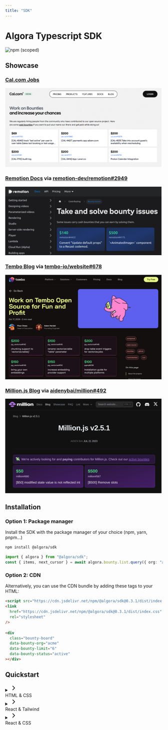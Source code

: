 ```yaml
---
title: "SDK"
---
```


# Algora Typescript SDK

![npm (scoped)](https://img.shields.io/npm/v/@algora/sdk)

## Showcase

### [Cal.com Jobs](https://cal.com/jobs)

<a href="https://cal.com/jobs"><img src="https://raw.githubusercontent.com/algora-io/sdk/assets/bounties/calcom.png" alt="Cal.com Jobs" width="500" /></a>

### [Remotion Docs](https://www.remotion.dev/docs/contributing/bounty) via [remotion-dev/remotion#2949](https://github.com/remotion-dev/remotion/pull/2949)

<a href="https://www.remotion.dev/docs/contributing/bounty"><img src="https://raw.githubusercontent.com/algora-io/sdk/assets/bounties/remotion.png" alt="Remotion Docs" width="500" /></a>

### [Tembo Blog](https://tembo.io/blog/algora-code-bounties) via [tembo-io/website#678](https://github.com/tembo-io/website/pull/678)

<a href="https://tembo.io/blog/algora-code-bounties"><img src="https://raw.githubusercontent.com/algora-io/sdk/assets/bounties/tembo.png" alt="Tembo Blog" width="500" /></a>

### [Million.js Blog](https://old.million.dev/blog/million-v2.5.1) via [aidenybai/million#492](https://github.com/aidenybai/million/pull/492)

<a href="https://old.million.dev/blog/million-v2.5.1"><img src="https://raw.githubusercontent.com/algora-io/sdk/assets/bounties/millionjs.png" alt="Million.js Blog" width="500" /></a>

## Installation

### Option 1: Package manager

Install the SDK with the package manager of your choice (npm, yarn, pnpm...)

```bash
npm install @algora/sdk
```

```ts
import { algora } from "@algora/sdk";
const { items, next_cursor } = await algora.bounty.list.query({ org: "acme" });
```

### Option 2: CDN

Alternatively, you can use the CDN bundle by adding these tags to your HTML:

```html
<script src="https://cdn.jsdelivr.net/npm/@algora/sdk@0.3.1/dist/index.global.js"></script>
<link
  href="https://cdn.jsdelivr.net/npm/@algora/sdk@0.3.1/dist/index.css"
  rel="stylesheet"
/>

<div
  class="bounty-board"
  data-bounty-org="acme"
  data-bounty-limit="6"
  data-bounty-status="active"
></div>
```

## Quickstart

<details>
  <summary class="list-none cursor-pointer flex items-center gap-1"><svg  xmlns="http://www.w3.org/2000/svg"  width="24"  height="24"  viewBox="0 0 24 24"  fill="none"  stroke="currentColor"  stroke-width="2"  stroke-linecap="round"  stroke-linejoin="round"  class="icon icon-tabler icons-tabler-outline icon-tabler-chevron-right"><path stroke="none" d="M0 0h24v24H0z" fill="none"/><path d="M9 6l6 6l-6 6" /></svg><div class="font-semibold text-lg text-foreground">HTML & CSS</div></summary>

Add these tags to the `<head>` of your HTML:

```html
<script src="https://cdn.jsdelivr.net/npm/@algora/sdk@0.3.1/dist/index.global.js"></script>
<link
  href="https://cdn.jsdelivr.net/npm/@algora/sdk@0.3.1/dist/index.css"
  rel="stylesheet"
/>
```

Add a container for the bounty board to the `<body>` of your HTML:

```html
<div
  class="bounty-board"
  data-bounty-org="acme"
  data-bounty-limit="6"
  data-bounty-status="active"
></div>
```

Customize the styling as you like:

```css
.bounty-board {
  max-width: 800px;
  font-family: "Inter";
  --line-clamp: 2;
  --accent-50: 226, 100%, 97%;
  --accent-100: 226, 100%, 94%;
  --accent-200: 228, 96%, 89%;
  --accent-300: 230, 94%, 82%;
  --accent-400: 234, 89%, 74%;
  --accent-500: 239, 84%, 67%;
  --accent-600: 243, 75%, 59%;
  --accent-700: 245, 58%, 51%;
  --accent-800: 244, 55%, 41%;
  --accent-900: 242, 47%, 34%;
  --accent-950: 244, 47%, 20%;
}
```

</details>

<details>
  <summary class="mt-4 list-none cursor-pointer flex items-center gap-1"><svg  xmlns="http://www.w3.org/2000/svg"  width="24"  height="24"  viewBox="0 0 24 24"  fill="none"  stroke="currentColor"  stroke-width="2"  stroke-linecap="round"  stroke-linejoin="round"  class="icon icon-tabler icons-tabler-outline icon-tabler-chevron-right"><path stroke="none" d="M0 0h24v24H0z" fill="none"/><path d="M9 6l6 6l-6 6" /></svg><div class="font-semibold text-lg text-foreground">React & Tailwind</div></summary>

```tsx
import { useEffect, useState } from "react";
import { algora, type AlgoraOutput } from "@algora/sdk";
import Link from "next/link";

// TODO: Use your own Algora handle
const org = "acme";
const limit = 3;

type RemoteData<T> =
  | { _tag: "loading" }
  | { _tag: "failure"; error: Error }
  | { _tag: "success"; data: T };

type Bounty = AlgoraOutput["bounty"]["list"]["items"][number];

export function Bounties() {
  const [bounties, setBounties] = useState<RemoteData<Bounty[]>>({
    _tag: "loading",
  });

  useEffect(() => {
    const ac = new AbortController();

    algora.bounty.list
      .query({ org, limit, status: "active" }, { signal: ac.signal })
      .then(({ items: data }) => setBounties({ _tag: "success", data }))
      .catch((error) => setBounties({ _tag: "failure", error }));

    return () => ac.abort();
  }, []);

  return (
    <div className="space-y-2">
      <Callout />
      <ul className="grid sm:grid-cols-3 gap-2">
        {bounties._tag === "success" &&
          bounties.data.map((bounty) => (
            <li key={bounty.id}>
              <BountyCard bounty={bounty} />
            </li>
          ))}
        {bounties._tag === "loading" &&
          [...Array(limit)].map((_, i) => (
            <li key={i}>
              <BountyCardSkeleton />
            </li>
          ))}
      </ul>
    </div>
  );
}

function BountyCard(props: { bounty: Bounty }) {
  return (
    <Link
      href={props.bounty.task.url}
      target="_blank"
      rel="noopener"
      className="block group relative h-full rounded-lg border border-gray-400/50 dark:border-indigo-500/50 bg-gradient-to-br from-gray-300/30 via-gray-300/40 to-gray-300/50 dark:from-indigo-600/20 dark:via-indigo-600/30 dark:to-indigo-600/40 md:gap-8 transition-colors hover:border-gray-400 hover:dark:border-indigo-500 hover:bg-gray-300/10 hover:dark:bg-gray-600/5 !no-underline"
    >
      <div className="relative h-full p-4">
        <div className="text-2xl font-bold text-green-500 group-hover:text-green-600 dark:text-green-400 dark:group-hover:text-green-300 transition-colors">
          {props.bounty.reward_formatted}
        </div>
        <div className="mt-0.5 text-sm text-gray-700 dark:text-indigo-200 group-hover:text-gray-800 dark:group-hover:text-indigo-100 transition-colors">
          {props.bounty.task.repo_name}#{props.bounty.task.number}
        </div>
        <div className="mt-3 line-clamp-1 break-words text-lg font-medium leading-tight text-gray-800 dark:text-indigo-50 group-hover:text-gray-900 dark:group-hover:text-white">
          {props.bounty.task.title}
        </div>
      </div>
    </Link>
  );
}

function BountyCardSkeleton() {
  return (
    <div className="h-[122px] animate-pulse rounded-lg bg-gray-200 dark:bg-gray-800">
      <div className="relative h-full p-4">
        <div className="mt-1 h-[25px] w-[59px] bg-gray-300 dark:bg-gray-700 rounded-md" />
        <div className="mt-2.5 h-[14px] w-[86px] bg-gray-300 dark:bg-gray-700 rounded-md" />
        <div className="mt-4 h-[20px] bg-gray-300 dark:bg-gray-700 rounded-md" />
      </div>
    </div>
  );
}

function Callout() {
  return (
    <div className="overflow-x-auto mt-6 flex rounded-lg border py-2 ltr:pr-4 rtl:pl-4 contrast-more:border-current contrast-more:dark:border-current border-indigo-100 bg-green-100 text-green-800 dark:border-indigo-400/30 dark:bg-indigo-600/20 dark:text-indigo-300">
      <div className="mt-px select-none text-xl ltr:pl-3 ltr:pr-2 rtl:pr-3 rtl:pl-2">
        💸
      </div>
      <div className="w-full min-w-0 leading-7">
        <p className="mt-6 leading-7 first:mt-0">
          We&apos;re actively looking for and <strong>paying</strong>{" "}
          contributors. Check out our{" "}
          <Link
            href={`https://console.algora.io/org/${org}/bounties`}
            target="_blank"
            rel="noopener"
            className="!underline font-medium"
          >
            active bounties
            <span className="sr-only"> (opens in a new tab)</span>
          </Link>
        </p>
      </div>
    </div>
  );
}
```

</details>

<details>
  <summary class="mt-4 list-none cursor-pointer flex items-center gap-1"><svg  xmlns="http://www.w3.org/2000/svg"  width="24"  height="24"  viewBox="0 0 24 24"  fill="none"  stroke="currentColor"  stroke-width="2"  stroke-linecap="round"  stroke-linejoin="round"  class="icon icon-tabler icons-tabler-outline icon-tabler-chevron-right"><path stroke="none" d="M0 0h24v24H0z" fill="none"/><path d="M9 6l6 6l-6 6" /></svg><div class="font-semibold text-lg text-foreground">React & CSS</div></summary>

```tsx
import { algora, type AlgoraOutput } from "@algora/sdk";
import React, { useEffect, useState } from "react";

// TODO: Use your own color mode hook
import { useColorMode } from "@docusaurus/theme-common";

import "./bounties.css";

// TODO: Use your own Algora handle
const org = "acme";
const limit = 3;

type RemoteData<T> =
  | { _tag: "loading" }
  | { _tag: "failure"; error: Error }
  | { _tag: "success"; data: T };

type Bounty = AlgoraOutput["bounty"]["list"]["items"][number];

export const Bounties = () => {
  const { colorMode } = useColorMode();

  const [bounties, setBounties] = useState<RemoteData<Bounty[]>>({
    _tag: "loading",
  });

  useEffect(() => {
    const ac = new AbortController();

    algora.bounty.list
      .query({ org, limit, status: "active" }, { signal: ac.signal })
      .then(({ items: data }) => setBounties({ _tag: "success", data }))
      .catch((error) => setBounties({ _tag: "failure", error }));

    return () => ac.abort();
  }, []);

  return (
    <div className={`bounty-board ${colorMode}`}>
      {bounties._tag === "success" &&
        bounties.data.map((bounty) => (
          <div key={bounty.id}>
            <BountyCard bounty={bounty} />
          </div>
        ))}
      {bounties._tag === "loading" &&
        [...Array(limit).keys()].map((i) => (
          <div key={i}>
            <BountyCardSkeleton />
          </div>
        ))}
    </div>
  );
};

const BountyCard = (props: { bounty: Bounty }) => (
  <a
    href={props.bounty.task.url}
    target="_blank"
    rel="noopener"
    className="bounty-card"
  >
    <div className="bounty-content">
      <div className="bounty-reward">{props.bounty.reward_formatted}</div>
      <div className="bounty-issue">
        {props.bounty.task.repo_name}#{props.bounty.task.number}
      </div>
      <div className="bounty-title">{props.bounty.task.title}</div>
    </div>
  </a>
);

const BountyCardSkeleton = () => (
  <div className="bounty-skeleton">
    <div className="bounty-content">
      <div className="bounty-reward" />
      <div className="bounty-issue" />
      <div className="bounty-title" />
    </div>
  </div>
);
```

```css
/* bounties.css */

.bounty-board {
  --gray-50: 210, 40%, 98%;
  --gray-100: 210, 40%, 96%;
  --gray-200: 214, 32%, 91%;
  --gray-300: 213, 27%, 84%;
  --gray-400: 215, 20%, 65%;
  --gray-500: 215, 16%, 47%;
  --gray-600: 215, 19%, 35%;
  --gray-700: 215, 25%, 27%;
  --gray-800: 217, 33%, 17%;
  --gray-900: 222, 47%, 11%;
  --gray-950: 229, 84%, 5%;

  --accent-50: 226, 100%, 97%;
  --accent-100: 226, 100%, 94%;
  --accent-200: 228, 96%, 89%;
  --accent-300: 230, 94%, 82%;
  --accent-400: 234, 89%, 74%;
  --accent-500: 239, 84%, 67%;
  --accent-600: 243, 75%, 59%;
  --accent-700: 245, 58%, 51%;
  --accent-800: 244, 55%, 41%;
  --accent-900: 242, 47%, 34%;
  --accent-950: 244, 47%, 20%;

  --green-50: 152, 81%, 96%;
  --green-100: 149, 80%, 90%;
  --green-200: 152, 76%, 80%;
  --green-300: 156, 72%, 67%;
  --green-400: 158, 64%, 52%;
  --green-500: 160, 84%, 39%;
  --green-600: 161, 94%, 30%;
  --green-700: 163, 94%, 24%;
  --green-800: 163, 88%, 20%;
  --green-900: 164, 86%, 16%;
  --green-950: 166, 91%, 9%;
}

.bounty-board {
  display: grid;
  gap: 0.5rem;
  width: 100%;
}

@media (min-width: 640px) {
  .bounty-board {
    grid-template-columns: repeat(3, minmax(0, 1fr));
  }
}

@keyframes bounty-pulse {
  0%,
  100% {
    opacity: 1;
  }
  50% {
    opacity: 0.5;
  }
}

.bounty-board {
  --gradient-to: hsla(var(--accent-400), 0.4);
  --gradient-from: hsla(var(--accent-400), 0.2);
  --gradient-stops: var(--gradient-from), hsla(var(--accent-400), 0.3), var(--gradient-to);
}

.bounty-board.dark {
  --gradient-to: hsla(var(--accent-600), 0.2);
  --gradient-from: hsla(var(--accent-600), 0.3);
  --gradient-stops: var(--gradient-from), hsla(var(--accent-600), 0.4), var(--gradient-to);
}

.bounty-board .bounty-card {
  text-decoration-line: none;
  display: block;
  position: relative;
  border-radius: 0.5rem;
  border-width: 1px;
  height: 100%;
  background-image: linear-gradient(to bottom right, var(--gradient-stops));
}

.bounty-board .bounty-card *,
.bounty-board .bounty-skeleton * {
  transition-property: background-color, color, border-color;
  transition-timing-function: cubic-bezier(0.4, 0, 0.2, 1);
  transition-duration: 300ms;
}

.bounty-board .bounty-card:hover {
  border-color: hsl(var(--gray-400));
}

.bounty-board .bounty-card .bounty-content {
  position: relative;
  padding: 1rem;
  height: 100%;
}

.bounty-board .bounty-card .bounty-reward {
  font-size: 1.5rem;
  line-height: 2rem;
  font-weight: 700;
  color: hsl(var(--green-500));
}

.bounty-board .bounty-card .bounty-issue {
  margin-top: 0.125rem;
  font-size: 0.875rem;
  line-height: 1.25rem;
  color: hsl(var(--gray-700));
}

.bounty-board .bounty-card .bounty-title {
  margin-top: 0.75rem;
  font-size: 1.125rem;
  line-height: 1.75rem;
  font-weight: 500;
  line-height: 1.25;
  color: hsl(var(--gray-800));
  overflow-wrap: break-word;
  overflow: hidden;
  display: -webkit-box;
  -webkit-box-orient: vertical;
  -webkit-line-clamp: var(--line-clamp);
}

.bounty-board.dark .bounty-card .bounty-reward {
  color: hsl(var(--green-400));
}

.bounty-board.dark .bounty-card .bounty-issue {
  color: hsl(var(--accent-200));
}

.bounty-board.dark .bounty-card .bounty-title {
  color: hsl(var(--accent-50));
}

.bounty-board .bounty-card:hover {
  background-color: hsla(var(--gray-300), 0.1);
  border-color: hsl(var(--gray-400));
}

.bounty-board .bounty-card:hover .bounty-reward {
  color: hsl(var(--green-600));
}

.bounty-board .bounty-card:hover .bounty-issue {
  color: hsl(var(--gray-800));
}

.bounty-board .bounty-card:hover .bounty-title {
  color: hsl(var(--gray-900));
}

.bounty-board.dark .bounty-card:hover {
  background-color: hsla(var(--gray-600), 0.05);
  border-color: hsl(var(--accent-500));
}

.bounty-board.dark .bounty-card:hover .bounty-reward {
  color: hsl(var(--green-300));
}

.bounty-board.dark .bounty-card:hover .bounty-issue {
  color: hsl(var(--accent-100));
}

.bounty-board.dark .bounty-card:hover .bounty-title {
  color: white;
}

.bounty-board .bounty-skeleton {
  border-radius: 0.5rem;
  background-color: hsl(var(--gray-200));
  animation: bounty-pulse 2s cubic-bezier(0.4, 0, 0.6, 1) infinite;
  height: 122px;
}

.bounty-board.dark .bounty-skeleton {
  background-color: hsl(var(--gray-800));
}

.bounty-board .bounty-skeleton .bounty-content {
  position: relative;
  padding: 1rem;
  height: 100%;
}

.bounty-board .bounty-skeleton .bounty-reward {
  margin-top: 0.25rem;
  border-radius: 0.375rem;
  height: 25px;
  width: 59px;
  background-color: hsl(var(--gray-300));
}

.bounty-board .bounty-skeleton .bounty-issue {
  margin-top: 0.625rem;
  border-radius: 0.375rem;
  height: 14px;
  width: 86px;
  background-color: hsl(var(--gray-300));
}

.bounty-board .bounty-skeleton .bounty-title {
  margin-top: 1rem;
  border-radius: 0.375rem;
  height: 20px;
  background-color: hsl(var(--gray-300));
}

.bounty-board.dark .bounty-skeleton .bounty-reward {
  background-color: hsl(var(--gray-700));
}

.bounty-board.dark .bounty-skeleton .bounty-issue {
  background-color: hsl(var(--gray-700));
}

.bounty-board.dark .bounty-skeleton .bounty-title {
  background-color: hsl(var(--gray-700));
}
```
